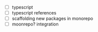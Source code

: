 - [ ] typescript
- [ ] typescript references
- [ ] scaffolding new packages in monorepo
- [ ] moonrepo? integration
